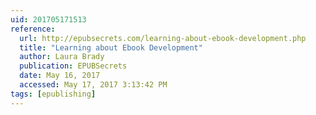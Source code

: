 ```yaml
---
uid: 201705171513
reference:
  url: http://epubsecrets.com/learning-about-ebook-development.php
  title: "Learning about Ebook Development"
  author: Laura Brady
  publication: EPUBSecrets
  date: May 16, 2017
  accessed: May 17, 2017 3:13:42 PM
tags: [epublishing]
---
```

